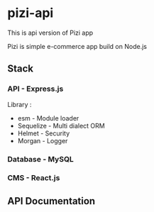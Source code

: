 # pizi-api
This is api version of Pizi app

Pizi is simple e-commerce app build on Node.js

## Stack
### API - Express.js
Library :
- esm - Module loader
- Sequelize - Multi dialect ORM
- Helmet - Security
- Morgan - Logger
### Database - MySQL
### CMS - React.js

## API Documentation
